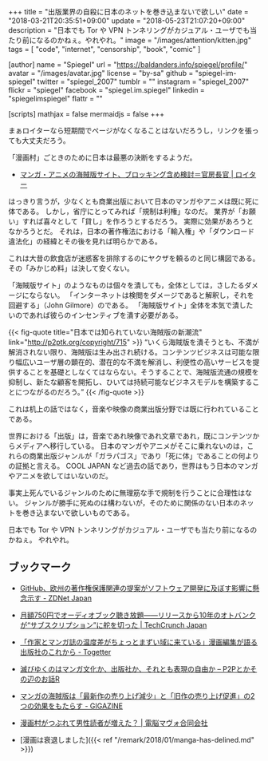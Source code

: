 +++
title = "出版業界の自殺に日本のネットを巻き込まないで欲しい"
date = "2018-03-21T20:35:51+09:00"
update = "2018-05-23T21:07:20+09:00"
description = "日本でも Tor や VPN トンネリングがカジュアル・ユーザでも当たり前になるのかねぇ。やれやれ。"
image = "/images/attention/kitten.jpg"
tags = [ "code", "internet", "censorship", "book", "comic" ]

[author]
  name      = "Spiegel"
  url       = "https://baldanders.info/spiegel/profile/"
  avatar    = "/images/avatar.jpg"
  license   = "by-sa"
  github    = "spiegel-im-spiegel"
  twitter   = "spiegel_2007"
  tumblr    = ""
  instagram = "spiegel_2007"
  flickr    = "spiegel"
  facebook  = "spiegel.im.spiegel"
  linkedin  = "spiegelimspiegel"
  flattr    = ""

[scripts]
  mathjax = false
  mermaidjs = false
+++

まぁロイターなら短期間でページがなくなることはないだろうし，リンクを張っても大丈夫だろう。

「漫画村」ごときのために日本は最悪の決断をするようだ。

- [マンガ・アニメの海賊版サイト、ブロッキング含め検討＝官房長官 | ロイター](https://jp.reuters.com/article/suga-pirated-copy-idJPKBN1GV0PV)

はっきり言うが，少なくとも商業出版において日本のマンガやアニメは既に死に体である。
しかし，省庁にとってみれば「規制は利権」なのだ。
業界が「お願い」すれば喜々として「貸し」を作ろうとするだろう。
実際に効果があろうとなかろうとだ。
それは，日本の著作権法における「輸入権」や「ダウンロード違法化」の経緯とその後を見れば明らかである。

これは大昔の飲食店が迷惑客を排除するのにヤクザを頼るのと同じ構図である。
その「みかじめ料」は決して安くない。

「海賊版サイト」のようなものは個々を潰しても，全体としては，さしたるダメージにならない。
「インターネットは検閲をダメージであると解釈し，それを回避する」（John Gilmore）のである。
「海賊版サイト」全体を本気で潰したいのであれば彼らのインセンティブを潰す必要がある。

{{< fig-quote title="日本では知られていない海賊版の新潮流" link="http://p2ptk.org/copyright/715" >}}
<q>いくら海賊版を潰そうとも、不満が解消されない限り、海賊版は生み出され続ける。コンテンツビジネスは可能な限り幅広いユーザ層の顕在的、潜在的な不満を解消し、利便性の高いサービスを提供することを基礎としなくてはならない。そうすることで、海賊版流通の規模を抑制し、新たな顧客を開拓し、ひいては持続可能なビジネスモデルを構築することにつながるのだろう。</q>
{{< /fig-quote >}}

これは机上の話ではなく，音楽や映像の商業出版分野では既に行われていることである。

世界における「出版」は，音楽であれ映像であれ文章であれ，既にコンテンツからメディアへ移行している。
日本のマンガやアニメがそこに乗れないのは，これらの商業出版ジャンルが「ガラパゴス」であり「死に体」であることの何よりの証拠と言える。
COOL JAPAN など過去の話であり，世界はもう日本のマンガやアニメを欲してはいないのだ。

事実上死んでいるジャンルのために無理筋な手で規制を行うことに合理性はない。
ジャンルが勝手に死ぬのは構わないが，そのために関係のない日本のネットを巻き込まないで欲しいものである。

日本でも Tor や VPN トンネリングがカジュアル・ユーザでも当たり前になるのかねぇ。
やれやれ。

## ブックマーク

- [GitHub、欧州の著作権保護関連の提案がソフトウェア開発に及ぼす影響に懸念示す - ZDNet Japan](https://japan.zdnet.com/article/35116331/)
- [月額750円でオーディオブック聴き放題——リリースから10年のオトバンクが“サブスクリプション”に舵を切った  |  TechCrunch Japan](https://jp.techcrunch.com/2018/03/19/otobank-audiobook/)
- [「作家とマンガ誌の温度差がちょっとまずい域に来ている」漫画編集が語る出版社のこれから - Togetter](https://togetter.com/li/1210081)
- [滅びゆくのはマンガ文化か、出版社か、それとも表現の自由か – P2Pとかその辺のお話R](http://p2ptk.org/copyright/819)
- [マンガの海賊版は「最新作の売り上げ減少」と「旧作の売り上げ促進」の2つの効果をもたらす - GIGAZINE](https://gigazine.net/news/20170222-piracy-boost-book-sales/)
- [漫画村がつぶれて男性読者が増えた？ | 電脳マヴォ合同会社](https://www.mavo.co.jp/danseidokusya/)

- [漫画は衰退しました]({{< ref "/remark/2018/01/manga-has-delined.md" >}})
